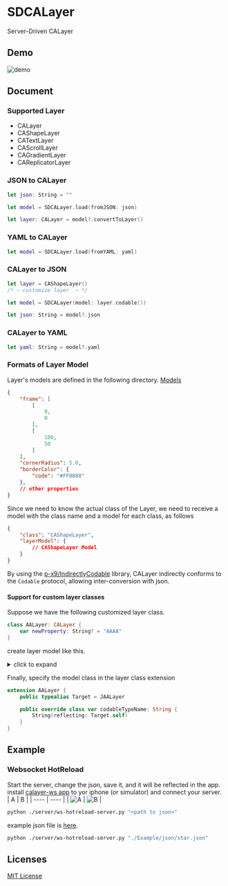 # SDCALayer

Server-Driven CALayer

## Demo
![demo](https://user-images.githubusercontent.com/50244599/203554672-2dc2de2a-0f65-4921-8b93-ab7bf87775d6.gif)


## Document
### Supported Layer
- CALayer
- CAShapeLayer
- CATextLayer
- CAScrollLayer
- CAGradientLayer
- CAReplicatorLayer

### JSON to CALayer
```swift
let json: String = ""

let model = SDCALayer.load(fromJSON: json)

let layer: CALayer = model?.convertToLayer()
```

### YAML to CALayer
```swift
let model = SDCALayer.load(fromYAML: yaml)
```

### CALayer to JSON
```swift
let layer = CAShapeLayer()
/* ~ customize layer  ~ */

let model = SDCALayer(model: layer.codable())

let json: String = model?.json
```
### CALayer to YAML
```swift
let yaml: String = model?.yaml
```

### Formats of Layer Model 
Layer's models are defined in the following directory.
[Models](./Sources/SDCALayer/Model/)
```json
{
    "frame": [
        [
            0,
            0
        ],
        [
            100,
            50
        ]
    ],
    "cornerRadius": 5.0,
    "borderColor": {
        "code": "#FF0088"
    },
    // other properties
}
```

Since we need to know the actual class of the Layer, we need to receive a model with the class name and a model for each class, as follows
```json
{
    "class": "CAShapeLayer",
    "layerModel": {
        // CAShapeLayer Model
    }
}
```

By using the [p-x9/IndirectlyCodable](https://github.com/p-x9/IndirectlyCodable) library, CALayer indirectly conforms to the `Codable` protocol, allowing inter-conversion with json.

#### Support for custom layer classes
Suppose we have the following customized layer class.
```swift
class AALayer: CALayer {
    var newProperty: String? = "AAAA"
}
```

create layer model like this.
<details>
<summary>click to expand</summary>

```swift
class JAALayer: JCALayer {
    typealias Target = AALayer // alias for target layer class

    // Coding key (codable)
    private enum CodingKeys: String, CodingKey {
        case newProperty
    }

    // Target class name to exact layer class
    // You must specify the class name including the product name and package name.
    // (ex. MyApp.AALayer)
    public override class var targetTypeName: String {
        String(reflecting: Target.self)
    }

    override init() {
        super.init()
    }

    // Decodable
    public required init(from decoder: Decoder) throws {
        try super.init(from: decoder)

        let container = try decoder.container(keyedBy: CodingKeys.self)

        newProperty = try container.decodeIfPresent(String.self, forKey: .newProperty)
    }

    public required convenience init(with object: CALayer) {
        self.init()

        reverseApplyProperties(with: object)
    }

    // Encodable
    public override func encode(to encoder: Encoder) throws {
        try super.encode(to: encoder)

        var container = encoder.container(keyedBy: CodingKeys.self)

        try container.encode(newProperty, forKey: .newProperty)
    }

    // apply properties to taget from model
    // model -> target
    public override func applyProperties(to target: CALayer) {
        super.applyProperties(to: target)

        guard let target = target as? AALayer else { return }

        target.newProperty = newProperty
    }

    // apply properties to model from target
    // targe -> model
    public override func applyProperties(with target: CALayer) {
        super.applyProperties(with: target)

        guard let target = target as? AALayer else { return }

        newProperty = target.newProperty
    }

    public override func convertToLayer() -> CALayer? {
        let layer = AALayer()

        self.applyProperties(to: layer)

        return layer
    }
}
```
</summary>
</details>

Finally, specify the model class in the layer class extension
```swift
extension AALayer {
    public typealias Target = JAALayer

    public override class var codableTypeName: String {
        String(reflecting: Target.self)
    }
}
```

## Example
### Websocket HotReload
Start the server, change the json, save it, and it will be reflected in the app.
install [calayer-ws app](./Example/calayer-ws/) to yor iphone (or simulator) and connect your server.
|  A  |  B  |
| ---- | ---- |
|  ![A](https://user-images.githubusercontent.com/50244599/203506188-cf3bd4a0-3c5e-451c-9f0b-fdd99e1caadd.PNG)  |  ![B](https://user-images.githubusercontent.com/50244599/203506216-25f25871-f0a0-410b-b918-7b687e373ecc.PNG)  |

```sh
python ./server/ws-hotreload-server.py "<path to json>"
```
example json file is [here](./Example/json/).

```sh
python ./server/ws-hotreload-server.py "./Example/json/star.json"
```
## Licenses

[MIT License](./LICENSE)
